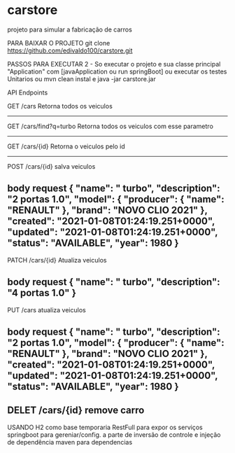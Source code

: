 # carstore
projeto para simular a fabricação de carros

PARA BAIXAR O PROJETO git clone https://github.com/edivaldo100/carstore.git

PASSOS PARA EXECUTAR 
2 - So executar o projeto e sua classe principal "Application" com [javaApplication ou run springBoot] 
ou executar os testes Unitarios 
ou mvn clean instal e java -jar carstore.jar

API Endpoints

GET /cars
Retorna todos os veiculos

-------------------------------

GET /cars/find?q=turbo
Retorna todos os veiculos com esse parametro

-------------------------------

GET /cars/{id}
Retorna o veiculos pelo id

-------------------------------

POST /cars/{id}
salva veiculos

body request
{
    "name": " turbo",
    "description": "2 portas 1.0",
    "model": {
        "producer": {
            "name": "RENAULT"
        },
        "brand": "NOVO CLIO 2021"
    },
    "created": "2021-01-08T01:24:19.251+0000",
    "updated": "2021-01-08T01:24:19.251+0000",
    "status": "AVAILABLE",
    "year": 1980
}
-------------------------------
PATCH /cars/{id}
Atualiza veiculos

body request
{
    "name": " turbo",
    "description": "4 portas 1.0"
}
-------------------------------

PUT /cars
atualiza veiculos

body request
{
    "name": " turbo",
    "description": "2 portas 1.0",
    "model": {
        "producer": {
            "name": "RENAULT"
        },
        "brand": "NOVO CLIO 2021"
    },
    "created": "2021-01-08T01:24:19.251+0000",
    "updated": "2021-01-08T01:24:19.251+0000",
    "status": "AVAILABLE",
    "year": 1980
}
-------------------------------
DELET /cars/{id}
remove carro
-------------------------------

USANDO
H2 como base temporaria 
RestFull para expor os serviços
springboot para gereniar/config. a parte de inversão de controle e injeção de dependência
maven para dependencias



